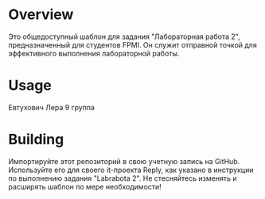 # Overview

Это общедоступный шаблон для задания "Лабораторная работа 2", предназначенный для студентов FPMI. Он служит отправной точкой для эффективного выполнения лабораторной работы.

# Usage

Евтухович Лера 9 группа

# Building

Импортируйте этот репозиторий в свою учетную запись на GitHub.
Используйте его для своего it-проекта Reply, как указано в инструкции по выполнению задания "Labrabota 2".
Не стесняйтесь изменять и расширять шаблон по мере необходимости!
